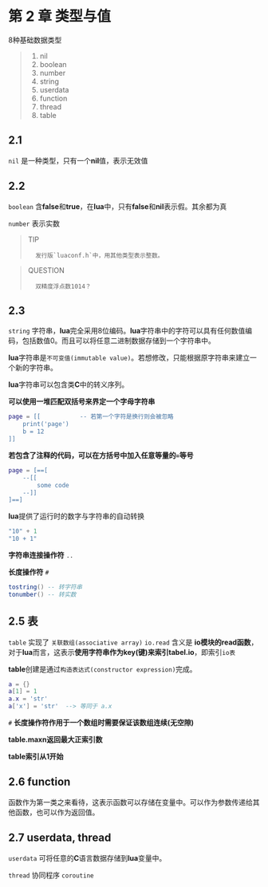 第 2 章 类型与值
================

8种基础数据类型

> 1. nil
> 2. boolean
> 3. number
> 4. string
> 5. userdata
> 6. function
> 7. thread
> 8. table


## 2\.1

`nil` 是一种类型，只有一个**nil**值，表示无效值

## 2\.2

`boolean` 含**false**和**true**，在**lua**中，只有**false**和**nil**表示假。其余都为真

`number` 表示实数

> TIP 
> 
>       发行版`luaconf.h`中，用其他类型表示整数。

> QUESTION
> 
>       双精度浮点数1014？

## 2\.3 
`string` 字符串，**lua**完全采用8位编码。**lua**字符串中的字符可以具有任何数值编码，包括数值0。而且可以将任意二进制数据存储到一个字符串中。

**lua**字符串是`不可变值(immutable value)`。若想修改，只能根据原字符串来建立一个新的字符串。

**lua**字符串可以包含类**C**中的转义序列。

**可以使用一堆匹配双括号来界定一个字母字符串**
```lua
page = [[           -- 若第一个字符是换行则会被忽略
    print('page')
    b = 12
]]
```

**若包含了注释的代码，可以在方括号中加入任意等量的`=`等号**
```lua
page = [==[
    --[[
        some code
    --]]
]==]
```

**lua**提供了运行时的数字与字符串的自动转换
```lua
"10" + 1
"10 + 1"
```

**字符串连接操作符** `..` 

**长度操作符** `#` 

```lua
tostring() -- 转字符串
tonumber() -- 转实数
```

## 2\.5 表

`table` 实现了 `关联数组(associative array)`
`io.read` 含义是 **io模块的read函数**，对于**lua**而言，这表示**使用字符串作为key(键)来索引tabel.io**，即索引`io表`

**table**创建是通过`构造表达式(constructor expression)`完成。
```lua
a = {}
a[1] = 1
a.x = 'str'
a['x'] = 'str'  --> 等同于 a.x
```

`#` **长度操作符作用于一个数组时需要保证该数组连续(无空隙)**

**table.maxn返回最大正索引数**

**table索引从1开始**

## 2\.6 function

函数作为第一类之来看待，这表示函数可以存储在变量中。可以作为参数传递给其他函数，也可以作为返回值。

## 2\.7 userdata, thread

`userdata` 可将任意的**C**语言数据存储到**lua**变量中。

`thread` 协同程序 `coroutine`

